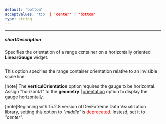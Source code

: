 ```yaml
---
default: 'bottom'
acceptValues: 'top' | 'center' | 'bottom'
type: string
---
```

---
##### shortDescription
Specifies the orientation of a range container on a horizontally oriented **LinearGauge** widget.

---
This option specifies the range container orientation relative to an invisible scale line.

[note] The **verticalOrientation** option requires the gauge to be horizontal. Assign "horizontal" to the **geometry** | [orientation](/api-reference/20%20Data%20Visualization%20Widgets/40%20dxLinearGauge/1%20Configuration/geometry/orientation.md '/Documentation/ApiReference/Data_Visualization_Widgets/dxLinearGauge/Configuration/geometry/#orientation') option to display the gauge horizontally.

[note]Beginning with 15.2.8 version of DevExtreme Data Visualization library, setting this option to *"middle"* is <font color="red">deprecated</font>. Instead, set it to *"center"*.
